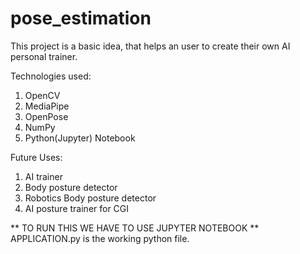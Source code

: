 # pose_estimation

This project is a basic idea, that helps an user to create their own AI personal trainer.

Technologies used:
1. OpenCV
2. MediaPipe
3. OpenPose
4. NumPy
5. Python(Jupyter) Notebook

Future Uses:
1. AI trainer
2. Body posture detector
3. Robotics Body posture detector
4. AI posture trainer for CGI

** TO RUN THIS WE HAVE TO USE JUPYTER NOTEBOOK
** APPLICATION.py is the working python file.
